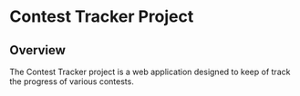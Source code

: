 # Contest Tracker Project

## Overview

The Contest Tracker project is a web application designed to keep of track the progress of various contests.